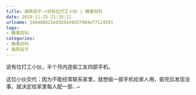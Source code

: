 ```yaml
---
title: 搞笑段子->说有位打工小伙 | 糗事百科
date: 2019-11-25 21:35:11
urlname: 140408621ed3b92e9d37904e77124501
tags: 
- 糗事百科
categories:
- 糗事百科
- 搞笑段子
---
```

说有位打工小伙，半个月内连偷工友四部手机。

这位小伙交代：因为不能经常联系家里，就想偷一部手机给家人用，偷完后发现没事，就决定给家里每人配一部…~


